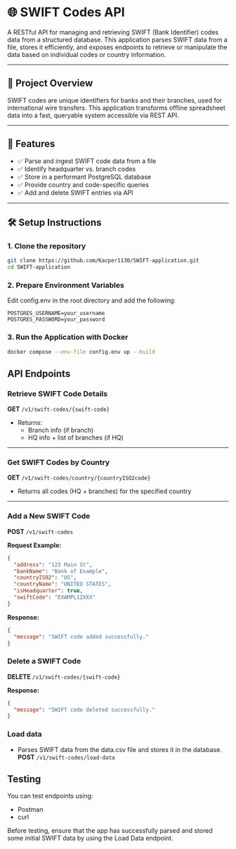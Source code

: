 # 🌐 SWIFT Codes API

A RESTful API for managing and retrieving SWIFT (Bank Identifier) codes data from a structured database. This application parses SWIFT data from a file, stores it efficiently, and exposes endpoints to retrieve or manipulate the data based on individual codes or country information.

---

## 📌 Project Overview

SWIFT codes are unique identifiers for banks and their branches, used for international wire transfers. This application transforms offline spreadsheet data into a fast, queryable system accessible via REST API.

---

## 🚀 Features

- ✅ Parse and ingest SWIFT code data from a file  
- ✅ Identify headquarter vs. branch codes  
- ✅ Store in a performant PostgreSQL database  
- ✅ Provide country and code-specific queries  
- ✅ Add and delete SWIFT entries via API  

---

## 🛠️ Setup Instructions

### 1. **Clone the repository**

```bash
git clone https://github.com/Kacper1130/SWIFT-application.git
cd SWIFT-application
```

### 2. **Prepare Environment Variables**
Edit config.env in the root directory and add the following:
```env
POSTGRES_USERNAME=your_username
POSTGRES_PASSWORD=your_password
```

### 3. **Run the Application with Docker**
```bash
docker compose --env-file config.env up --build
```

## API Endpoints

### Retrieve SWIFT Code Details

**GET** `/v1/swift-codes/{swift-code}`

- Returns:
  - Branch info (if branch)
  - HQ info + list of branches (if HQ)

---

### Get SWIFT Codes by Country

**GET** `/v1/swift-codes/country/{countryISO2code}`

- Returns all codes (HQ + branches) for the specified country

---

### Add a New SWIFT Code

**POST** `/v1/swift-codes`

**Request Example:**

```json
{
  "address": "123 Main St",
  "bankName": "Bank of Example",
  "countryISO2": "US",
  "countryName": "UNITED STATES",
  "isHeadquarter": true,
  "swiftCode": "EXAMPL12XXX"
}
```

**Response:**
```json
{
  "message": "SWIFT code added successfully."
}
```

### Delete a SWIFT Code

**DELETE** `/v1/swift-codes/{swift-code}`

**Response:**
```json
{
  "message": "SWIFT code deleted successfully."
}
```

### Load data
- Parses SWIFT data from the data.csv file and stores it in the database.
**POST** `/v1/swift-codes/load-data`

## Testing

You can test endpoints using:
- Postman
- curl

Before testing, ensure that the app has successfully parsed and stored some initial SWIFT data by using the Load Data endpoint.
